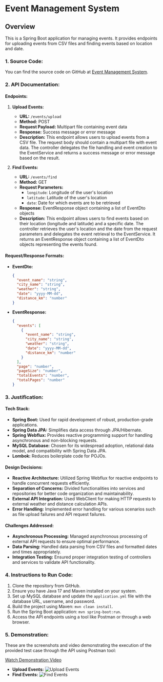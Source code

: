 # Event Management System

## Overview
This is a Spring Boot application for managing events. It provides endpoints for uploading events from CSV files and finding events based on location and date.

### 1. Source Code:
You can find the source code on GitHub at [Event Management System](https://github.com/PragyanKPradhan/Event-Management-System.git).

### 2. API Documentation:
#### Endpoints:
1. **Upload Events:**
   - **URL:** `/events/upload`
   - **Method:** POST
   - **Request Payload:** Multipart file containing event data
   - **Response:** Success message or error message
   - **Description:** This endpoint allows users to upload events from a CSV file. The request body should contain a multipart file with event data. The controller delegates the file handling and event creation to the EventService and returns a success message or error message based on the result.

2. **Find Events:**
   - **URL:** `/events/find`
   - **Method:** GET
   - **Request Parameters:**
     - `longitude`: Longitude of the user's location
     - `latitude`: Latitude of the user's location
     - `date`: Date for which events are to be retrieved
   - **Response:** EventResponse object containing a list of EventDto objects
   - **Description:** This endpoint allows users to find events based on their location (longitude and latitude) and a specific date. The controller retrieves the user's location and the date from the request parameters and delegates the event retrieval to the EventService. It returns an EventResponse object containing a list of EventDto objects representing the events found.

#### Request/Response Formats:
- **EventDto:**
  ```json
  {
    "event_name": "string",
    "city_name": "string",
    "weather": "string",
    "date": "yyyy-MM-dd",
    "distance_km": "number"
  }
  ```

- **EventResponse:**
  ```json
  {
    "events": [
      {
        "event_name": "string",
        "city_name": "string",
        "weather": "string",
        "date": "yyyy-MM-dd",
        "distance_km": "number"
      }
    ],
    "page": "number",
    "pageSize": "number",
    "totalEvents": "number",
    "totalPages": "number"
  }
  ```

### 3. Justification:
#### Tech Stack:
- **Spring Boot:** Used for rapid development of robust, production-grade applications.
- **Spring Data JPA:** Simplifies data access through JPA/Hibernate.
- **Spring Webflux:** Provides reactive programming support for handling asynchronous and non-blocking requests.
- **MySQL Database:** Chosen for its widespread adoption, relational data model, and compatibility with Spring Data JPA.
- **Lombok:** Reduces boilerplate code for POJOs.

#### Design Decisions:
- **Reactive Architecture:** Utilized Spring Webflux for reactive endpoints to handle concurrent requests efficiently.
- **Separation of Concerns:** Divided functionalities into services and repositories for better code organization and maintainability.
- **External API Integration:** Used WebClient for making HTTP requests to external weather and distance calculation APIs.
- **Error Handling:** Implemented error handling for various scenarios such as file upload failures and API request failures.

#### Challenges Addressed:
- **Asynchronous Processing:** Managed asynchronous processing of external API requests to ensure optimal performance.
- **Data Parsing:** Handled data parsing from CSV files and formatted dates and times appropriately.
- **Integration Testing:** Ensured proper integration testing of controllers and services to validate API functionality.

### 4. Instructions to Run Code:
1. Clone the repository from GitHub.
2. Ensure you have Java 17 and Maven installed on your system.
3. Set up MySQL database and update the `application.yml` file with the database URL, username, and password.
4. Build the project using Maven: `mvn clean install`.
5. Run the Spring Boot application: `mvn spring-boot:run`.
6. Access the API endpoints using a tool like Postman or through a web browser.

### 5. Demonstration:
These are the screenshots and video demonstrating the execution of the provided test case through the API using Postman tool:

[Watch Demonstration Video](https://drive.google.com/file/d/18_1vuC6wToSrgETTVbZY82B7RhYKeOgS/view?usp=sharing)

- **Upload Events:**
  ![Upload Events](https://github.com/PragyanKPradhan/Event-Management-System/assets/144383179/783c7440-3114-448b-b7b7-e0f71a14ac41)
- **Find Events:**
  ![Find Events](https://github.com/PragyanKPradhan/Event-Management-System/assets/144383179/0eccb60b-8915-48a4-9149-6c6622c9cdaf)

  
